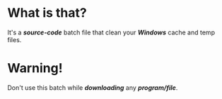 # **What is that?**
It's a ***source-code*** batch file that clean your ***Windows*** cache and temp files.

 

# **Warning!**
Don't use this batch while ***downloading*** any ***program/file***.
